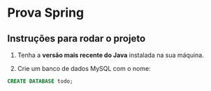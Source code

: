 # Prova Spring

## Instruções para rodar o projeto

1. Tenha a **versão mais recente do Java** instalada na sua máquina.

2. Crie um banco de dados MySQL com o nome:
```sql
CREATE DATABASE todo;
